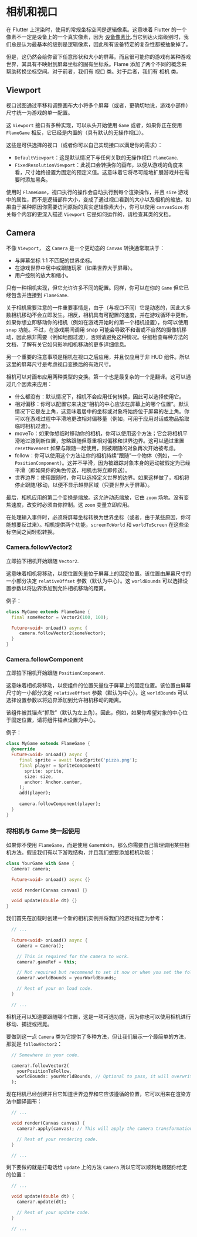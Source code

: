 # 相机和视口

在 Flutter 上渲染时，使用的常规坐标空间是逻辑像素。这意味着 Flutter 的一个像素不一定是设备上的一个真实像素，因为 [设备像素比](https://api.flutter.dev/flutter/widgets/MediaQueryData/devicePixelRatio.html).当它到达火焰级别时，我们总是认为最基本的级别是逻辑像素，因此所有设备特定的复杂性都被抽象掉了。

但是，这仍然会给你留下任意形状和大小的屏幕。而且很可能你的游戏有某种游戏世界，其具有不映射到屏幕坐标的固有坐标系。Flame 添加了两个不同的概念来帮助转换坐标空间。对于前者，我们有 视口 类。对于后者，我们有 相机 类。

## Viewport

视口试图通过平移和调整画布大小将多个屏幕（或者，更确切地说，游戏小部件）尺寸统一为游戏的单一配置。

这 `Viewport` 接口有多种实现，可以从头开始使用 `Game` 或者，如果你正在使用 `FlameGame` 相反，它已经是内置的（具有默认的无操作视口）。

这些是可供选择的视口（或者你可以自己实现接口以满足你的需求）：

 * `DefaultViewport`：这是默认情况下与任何关联的无操作视口 `FlameGame`.
 * `FixedResolutionViewport`：此视口会转换你的画布，以便从游戏的角度来看，尺寸始终设置为固定的预定义值。这意味着它将尽可能地扩展游戏并在需要时添加黑条。

使用时 `FlameGame`，视口执行的操作会自动执行到每个渲染操作，并且 `size` 游戏中的属性，而不是逻辑部件大小，变成了通过视口看到的大小以及相机的缩放。如果由于某种原因你需要访问原始的真实逻辑像素大小，你可以使用 `canvasSize`.有关每个内容的更深入描述 `Viewport` 它是如何运作的，请检查其类的文档。

## Camera

不像 `Viewport`， 这 `Camera` 是一个更动态的 `Canvas` 转换通常取决于：

 * 与屏幕坐标 1:1 不匹配的世界坐标。
 * 在游戏世界中居中或跟随玩家（如果世界大于屏幕）。
 * 用户控制的放大和缩小。

只有一种相机实现，但它允许许多不同的配置。同样，你可以在你的 `Game` 但它已经包含并连接到 `FlameGame`.

关于相机需要注意的一件重要事情是，由于（与视口不同）它是动态的，因此大多数相机移动不会立即发生。相反，相机具有可配置的速度，并在游戏循环中更新。如果你想立即移动你的相机（例如在游戏开始时的第一个相机设置），你可以使用 `snap` 功能。不过，在游戏期间调用 snap 可能会导致不和谐或不自然的摄像机移动，因此除非需要（例如地图过渡），否则请避免这种情况。仔细检查每种方法的文档，了解有关它如何影响相机移动的更多详细信息。

另一个重要的注意事项是相机在视口之后应用，并且仅应用于非 HUD 组件。所以这里的屏幕尺寸是考虑视口变换后的有效尺寸。

相机可以对画布应用两种类型的变换。第一个也是最复杂的一个是翻译。这可以通过几个因素来应用：

 * 什么都没有：默认情况下，相机不会应用任何转换，因此可以选择使用它。
 * 相对偏移：你可以配置它来决定“相机的中心应该在屏幕上的哪个位置”。默认情况下它是左上角，这意味着居中的坐标或对象将始终位于屏幕的左上角。你可以在游戏过程中平滑地更改相对偏移量（例如，可用于应用对话或物品拾取临时相机过渡）。
 * moveTo：如果你想临时移动你的相机，你可以使用这个方法；它会将相机平滑地过渡到新位置，忽略跟随但尊重相对偏移和世界边界。这可以通过重置 `resetMovement` 如果与跟随一起使用，则被跟随的对象再次开始被考虑。
 * follow：你可以使用这个方法让你的相机持续“跟随”一个物体（例如，一个 `PositionComponent`）。这并不平滑，因为被跟踪对象本身的运动被假定为已经平滑（即如果你的角色传送，相机也将立即传送）。
 * 世界边界：使用跟随时，你可以选择定义世界的边界。如果这样做了，相机将停止跟随/移动，以便不显示越界区域（只要世界大于屏幕）。

最后，相机应用的第二个变换是缩放。这允许动态缩放，它由 `zoom` 场地。没有变焦速度，改变时必须由你控制。这 `zoom` 变量立即应用。

在处理输入事件时，必须将屏幕坐标转换为世界坐标（或者，由于某些原因，你可能想要反过来）。相机提供两个功能，`screenToWorld` 和 `worldToScreen` 在这些坐标空间之间轻松转换。


### Camera.followVector2

立即拍下相机开始跟随 `Vector2`.

这意味着相机将移动，以使位置矢量位于屏幕上的固定位置。该位置由屏幕尺寸的一小部分决定 `relativeOffset` 参数（默认为中心）。这 `worldBounds` 可以选择设置参数以将边界添加到允许相机移动的距离。

例子：

```dart
class MyGame extends FlameGame {
  final someVector = Vector2(100, 100);

  Future<void> onLoad() async {
     camera.followVector2(someVector);
  }
}

```


### Camera.followComponent

立即拍下相机开始跟随 `PositionComponent`.

这意味着相机将移动，以使组件的位置矢量位于屏幕上的固定位置。该位置由屏幕尺寸的一小部分决定 `relativeOffset` 参数（默认为中心）。这 `worldBounds` 可以选择设置参数以将边界添加到允许相机移动的距离。

该组件被其锚点“抓取”（默认为左上角）。因此，例如，如果你希望对象的中心位于固定位置，请将组件锚点设置为中心。

例子：

```dart
class MyGame extends FlameGame {
  @override
  Future<void> onLoad() async {
     final sprite = await loadSprite('pizza.png');
     final player = SpriteComponent(
       sprite: sprite,
       size: size,
       anchor: Anchor.center,
     );
     add(player);
     
     camera.followComponent(player);
  }
}
```


### 将相机与 Game 类一起使用

如果你不使用 `FlameGame`，而是使用 `Game`mixin，那么你需要自己管理调用某些相机方法。假设我们有以下游戏结构，并且我们想要添加相机功能：

```dart
class YourGame with Game {
  Camera? camera;

  Future<void> onLoad() async {}

  void render(Canvas canvas) {}

  void update(double dt) {}
}
```

我们首先在加载时创建一个新的相机实例并将我们的游戏指定为参考：

```dart
  // ...
  
  Future<void> onLoad() async {
    camera = Camera();

    // This is required for the camera to work.
    camera?.gameRef = this;

    // Not required but recommend to set it now or when you set the follow target.
    camera?.worldBounds = yourWorldBounds;

    // Rest of your on load code.
  }

  // ...
```

相机还可以知道要跟随哪个位置，这是一项可选功能，因为你也可以使用相机进行移动、捕捉或摇晃。

要做到这一点 `Camera` 类为它提供了多种方法，但让我们展示一个最简单的方法，那就是 `followVector2`：

```dart
  // Somewhere in your code.

  camera?.followVector2(
    yourPositionToFollow,
    worldBounds: yourWorldBounds, // Optional to pass, it will overwrite the previous bounds.
  );
```

现在相机已经创建并且它知道世界边界和它应该遵循的位置，它可以用来在渲染方法中翻译画布：

```dart
  // ...

  void render(Canvas canvas) {
    camera?.apply(canvas); // This will apply the camera transformation.

    // Rest of your rendering code.
  }

  // ...
```

剩下要做的就是打电话给 `update` 上的方法 `Camera` 所以它可以顺利地跟随你给定的位置：

```dart
  // ...

  void update(double dt) {
    camera?.update(dt);

    // Rest of your update code.
  }

  // ...
```
